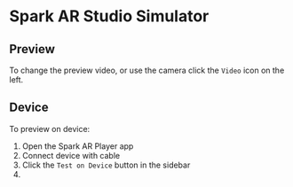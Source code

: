 # Spark AR Studio Simulator

## Preview

To change the preview video, or use the camera click the `Video` icon on the left.

## Device

To preview on device:

1. Open the Spark AR Player app
2. Connect device with cable
3. Click the `Test on Device` button in the sidebar
4. 
